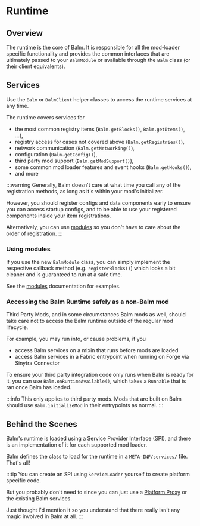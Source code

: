 # Runtime

## Overview

The runtime is the core of Balm. It is responsible for all the mod-loader specific functionality and provides the common interfaces that are ultimately passed to your `BalmModule` or available through the `Balm` class (or their client equivalents).

## Services

Use the `Balm` or `BalmClient` helper classes to access the runtime services at any time.

The runtime covers services for

- the most common registry items (`Balm.getBlocks()`, `Balm.getItems()`, ...), 
- registry access for cases not covered above (`Balm.getRegistries()`),
- network communication (`Balm.getNetworking()`), 
- configuration (`Balm.getConfig()`),
- third party mod support (`Balm.getModSupport()`),
- some common mod loader features and event hooks (`Balm.getHooks()`),
- and more

:::warning
Generally, Balm doesn't care at what time you call any of the registration methods, as long as it's within your mod's initializer.

However, you should register configs and data components early to ensure you can access startup configs, and to be able to use your registered components inside your item registrations.

Alternatively, you can use [modules](./modules.md) so you don't have to care about the order of registration.
:::

### Using modules

If you use the new `BalmModule` class, you can simply implement the respective callback method (e.g. `registerBlocks()`) which looks a bit cleaner and is guaranteed to run at a safe time.

See the [modules](./modules.md) documentation for examples.

### Accessing the Balm Runtime safely as a non-Balm mod

Third Party Mods, and in some circumstances Balm mods as well, should take care not to access the Balm runtime outside of the regular mod lifecycle. 

For example, you may run into, or cause problems, if you
- access Balm services on a mixin that runs before mods are loaded
- access Balm services in a Fabric entrypoint when running on Forge via Sinytra Connector

To ensure your third party integration code only runs when Balm is ready for it, you can use `Balm.onRuntimeAvailable()`, which takes a `Runnable` that is ran once Balm has loaded.

:::info
This only applies to third party mods. Mods that are built on Balm should use `Balm.initializeMod` in their entrypoints as normal.
:::

## Behind the Scenes

Balm's runtime is loaded using a Service Provider Interface (SPI), and there is an implementation of it for each supported mod loader.

Balm defines the class to load for the runtime in a `META-INF/services/` file. That's all!

:::tip
You can create an SPI using `ServiceLoader` yourself to create platform specific code.

But you probably don't need to since you can just use a [Platform Proxy](../advanced/platform-proxy.md) or the existing Balm services.

Just thought I'd mention it so you understand that there really isn't any magic involved in Balm at all.
:::